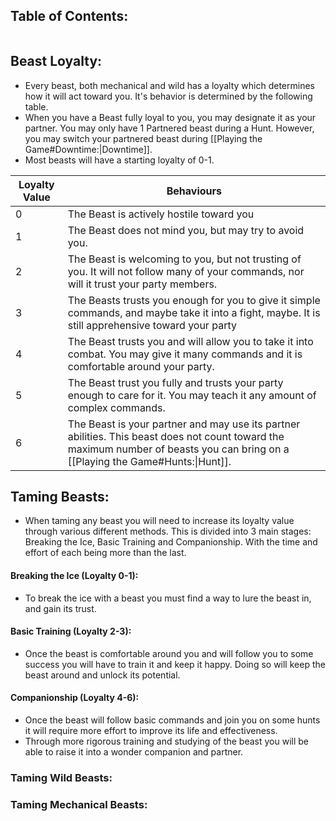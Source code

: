 ## Table of Contents:
```table-of-contents
```
## Beast Loyalty:
- Every beast, both mechanical and wild has a loyalty which determines how it will act toward you. It's behavior is determined by the following table.
- When you have a Beast fully loyal to you, you may designate it as your partner. You may only have 1 Partnered beast during a Hunt. However, you may switch your partnered beast during [[Playing the Game#Downtime:|Downtime]].
- Most beasts will have a starting loyalty of 0-1. 

| **Loyalty Value** | **Behaviours**                                                                                                                                                                   |
| ----------------- | -------------------------------------------------------------------------------------------------------------------------------------------------------------------------------- |
| 0                 | The Beast is actively hostile toward you                                                                                                                                         |
| 1                 | The Beast does not mind you, but may try to avoid you.                                                                                                                           |
| 2                 | The Beast is welcoming to you, but not trusting of you. It will not follow many of your commands, nor will it trust your party members.                                          |
| 3                 | The Beasts trusts you enough for you to give it simple commands, and maybe take it into a fight, maybe. It is still apprehensive toward your party                               |
| 4                 | The Beast trusts you and will allow you to take it into combat. You may give it many commands and it is comfortable around your party.                                           |
| 5                 | The Beast trust you fully and trusts your party enough to care for it. You may teach it any amount of complex commands.                                                          |
| 6                 | The Beast is your partner and may use its partner abilities. This beast does not count toward the maximum number of beasts you can bring on a [[Playing the Game#Hunts:\|Hunt]]. |

## Taming Beasts:
- When taming any beast you will need to increase its loyalty value through various different methods. This is divided into 3 main stages: Breaking the Ice, Basic Training and Companionship. With the time and effort of each being more than the last. 
#### Breaking the Ice (Loyalty 0-1):
- To break the ice with a beast you must find a way to lure the beast in, and gain its trust.
#### Basic Training (Loyalty 2-3):
- Once the beast is comfortable around you and will follow you to some success you will have to train it and keep it happy. Doing so will keep the beast around and unlock its potential.
#### Companionship (Loyalty 4-6):
- Once the beast will follow basic commands and join you on some hunts it will require more effort to improve its life and effectiveness. 
- Through more rigorous training and studying of the beast you will be able to raise it into a wonder companion and partner. 
### Taming Wild Beasts:

### Taming Mechanical Beasts: